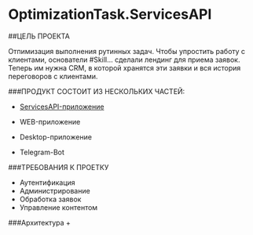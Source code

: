 # OptimizationTask.ServicesAPI

##ЦЕЛЬ ПРОЕКТА

Отпимизация выполнения рутинных задач. Чтобы упростить работу с клиентами, основатели #Skill... сделали лендинг для
приема заявок. Теперь им нужна CRM, в которой хранятся эти заявки и вся история
переговоров с клиентами. 


###ПРОДУКТ СОСТОИТ ИЗ НЕСКОЛЬКИХ ЧАСТЕЙ:

- [ServicesAPI-приложение](https://github.com/Lifanov1996/OptimizationTask.ServicesAPI/tree/main/ServicesAPI)

- WEB-приложение

- Desktop-приложение

- Telegram-Bot


###ТРЕБОВАНИЯ К ПРОЕТКУ
+ Аутентификация
+ Администрирование
+ Обработка заявок
+ Управление контентом


###Архитектура
+ 
